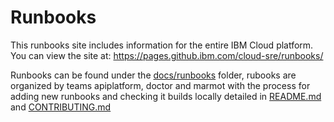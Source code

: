 # Runbooks

This runbooks site includes information for the entire IBM Cloud platform. You can view the site at: https://pages.github.ibm.com/cloud-sre/runbooks/


Runbooks can be found under the [docs/runbooks](docs/runbooks) folder, rubooks are organized by teams apiplatform, doctor and marmot with the process for adding new runbooks and checking it builds locally detailed in [README.md](docs/README.md) and [CONTRIBUTING.md](/CONTRIBUTING.md)
